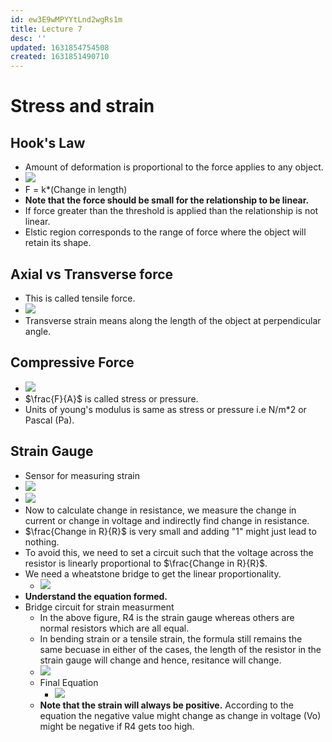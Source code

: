 ```yaml
---
id: ew3E9wMPYYtLnd2wgRs1m
title: Lecture 7
desc: ''
updated: 1631854754508
created: 1631851490710
---
```


# Stress and strain

## Hook's Law
* Amount of deformation is proportional to the force applies to any object.
* ![](/assets/images/2021-09-17-09-41-24.png)
* F = k*(Change in length)
* **Note that the force should be small for the relationship to be linear.**
* If force greater than the threshold is applied than the relationship is not linear.
* Elstic region corresponds to the range of force where the object will retain its shape.

## Axial vs Transverse force
* This is called tensile force.
* ![](/assets/images/2021-09-17-09-45-18.png)
* Transverse strain means along the length of the object at perpendicular angle.

## Compressive Force
* ![](/assets/images/2021-09-17-09-48-42.png)
* $\frac{F}{A}$ is called stress or pressure.
* Units of young's modulus is same as stress or pressure i.e N/m*2 or Pascal (Pa).

## Strain Gauge
* Sensor for measuring strain
* ![](/assets/images/2021-09-17-10-07-40.png)
* ![](/assets/images/2021-09-17-10-10-23.png)
* Now to calculate change in resistance, we measure the change in current or change in voltage and indirectly find change in resistance.
* $\frac{Change in R}{R}$ is very small and adding "1" might just lead to nothing.
* To avoid this, we need to set a circuit such that the voltage across the resistor is linearly proportional to $\frac{Change in R}{R}$.
* We need a wheatstone bridge to get the linear proportionality.
    * ![](/assets/images/2021-09-17-10-16-43.png)
* **Understand the equation formed.**
* Bridge circuit for strain measurment
    * In the above figure, R4 is the strain gauge whereas others are normal resistors which are all equal.
    * In bending strain or a tensile strain, the formula still remains the same becuase in either of the cases, the length of the resistor in the strain gauge will change and hence, resitance will change.
    * ![](/assets/images/2021-09-17-10-22-11.png)
    * Final Equation
        * ![](/assets/images/2021-09-17-10-24-07.png)
    * **Note that the strain will always be positive.** According to the equation the negative value might change as change in voltage (Vo) might be negative if R4 gets too high.
